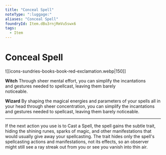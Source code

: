 ```yaml
---
title: "Conceal Spell"
noteType: ":luggage:"
aliases: "Conceal Spell"
foundryId: Item.dBu3rnjRmVu5swx6
tags:
  - Item
---
```


# Conceal Spell
![[icons-sundries-books-book-red-exclamation.webp|150]]

**Witch** Through sheer mental effort, you can simplify the incantations  
and gestures needed to spellcast, leaving them barely  
noticeable.

**Wizard** By shaping the magical energies and parameters of your spells all in your head through sheer concentration, you can simplify the incantations and gestures needed to spellcast, leaving them barely noticeable.

* * *

If the next action you use is to Cast a Spell, the spell gains the subtle trait, hiding the shining runes, sparks of magic, and other manifestations that would usually give away your spellcasting. The trait hides only the spell's spellcasting actions and manifestations, not its effects, so an observer might still see a ray streak out from you or see you vanish into thin air.
